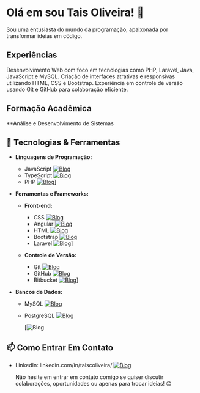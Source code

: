 # Olá em sou Tais Oliveira! 👋

Sou uma entusiasta do mundo da programação, apaixonada por transformar ideias em código. 

## Experiências
Desenvolvimento Web com foco em tecnologias como PHP, Laravel, Java, JavaScript e MySQL.
Criação de interfaces atrativas e responsivas utilizando HTML, CSS e Bootstrap.
Experiência em controle de versão usando Git e GitHub para colaboração eficiente.

## Formação Acadêmica
**Análise e Desenvolvimento de Sistemas

## 🔧 Tecnologias & Ferramentas
- **Linguagens de Programação:**
  - JavaScript [![Blog](https://img.shields.io/badge/JavaScript-F7DF1E?style=for-the-badge&logo=javascript&logoColor=black)](https://blog.com)
  - TypeScript [![Blog](https://img.shields.io/badge/TypeScript-007ACC?style=for-the-badge&logo=typescript&logoColor=white)](https://blog.com)
  - PHP [![Blog](https://img.shields.io/badge/PHP-777BB4?style=for-the-badge&logo=php&logoColor=white)](https://blog.com)]

- **Ferramentas e Frameworks:**
  - **Front-end:**
    - CSS [![Blog](https://img.shields.io/badge/CSS-239120?&style=for-the-badge&logo=css3&logoColor=white)](https://blog.com)
    - Angular [![Blog](https://img.shields.io/badge/Angular-DD0031?style=for-the-badge&logo=angular&logoColor=white)](https://blog.com)
    - HTML [![Blog](https://img.shields.io/badge/HTML-239120?style=for-the-badge&logo=html5&logoColor=white)](https://blog.com)
    - Bootstrap [![Blog](https://img.shields.io/badge/Bootstrap-563D7C?style=for-the-badge&logo=bootstrap&logoColor=white)](https://blog.com)
    - Laravel [![Blog](https://img.shields.io/badge/Laravel-FF2D20?style=for-the-badge&logo=laravel&logoColor=white)](https://blog.com)]
    
  - **Controle de Versão:**
    - Git [![Blog](https://img.shields.io/badge/GIT-E44C30?style=for-the-badge&logo=git&logoColor=white)](https://blog.com)
    - GitHub [![Blog](https://img.shields.io/badge/GitHub-100000?style=for-the-badge&logo=github&logoColor=white)](https://blog.com)
    - Bitbucket [![Blog](https://img.shields.io/badge/Bitbucket-0747a6?style=for-the-badge&logo=bitbucket&logoColor=white)](https://blog.com)]

- **Bancos de Dados:**
  - MySQL [![Blog](https://img.shields.io/badge/MySQL-00000F?style=for-the-badge&logo=mysql&logoColor=white)](https://blog.com)
  - PostgreSQL [![Blog](https://img.shields.io/badge/Linux-FCC624?style=for-the-badge&logo=linux&logoColor=black)](https://blog.com)

 
    [![Blog](https://img.shields.io/badge/Linux-FCC624?style=for-the-badge&logo=linux&logoColor=black)

## 📫 Como Entrar Em Contato
- LinkedIn: linkedin.com/in/taiscoliveira/ [![Blog](https://img.shields.io/badge/LinkedIn-0077B5?style=for-the-badge&logo=linkedin&logoColor=white)](https://linkedin.com/in/taiscoliveira/)

  Não hesite em entrar em contato comigo se quiser discutir colaborações, oportunidades ou apenas para trocar ideias! 😊

